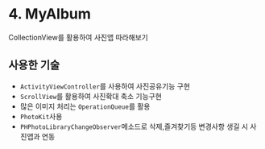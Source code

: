 # 4. MyAlbum
CollectionView를 활용하여 사진앱 따라해보기

## 사용한 기술

- `ActivityViewController`를 사용하여 사진공유기능 구현
- `ScrollView`를 활용하여 사진확대 축소 기능구현
- 많은 이미지 처리는 `OperationQueue`를 활용
- `PhotoKit`사용
- `PHPhotoLibraryChangeObserver`메소드로 삭제,즐겨찾기등 변경사항 생길 시 사진앱과 연동
